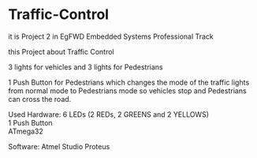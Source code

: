 # Traffic-Control

it is Project 2 in EgFWD Embedded Systems Professional Track

this Project about Traffic Control

3 lights for vehicles and 3 lights for Pedestrians

1 Push Button for Pedestrians which changes the mode of the traffic lights from normal mode to
Pedestrians mode so vehicles stop and Pedestrians can cross the road.

Used Hardware:
6 LEDs (2 REDs, 2 GREENS and 2 YELLOWS)   
1 Push Button   
ATmega32

Software:
Atmel Studio
Proteus
